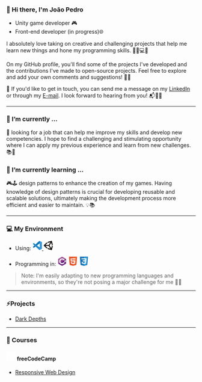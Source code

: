 ### 👋 Hi there, I'm João Pedro

- Unity game developer 🎮
- Front-end developer (in progress)🌐

 I absolutely love taking on creative and challenging projects that help me learn new things and hone my programming skills. 💪🏼💻🚀

On my GitHub profile, you'll find some of the projects I've developed and the contributions I've made to open-source projects. Feel free to explore and add your own comments and suggestions! 🙌🏼

📧 If you'd like to get in touch, you can send me a message on my [LinkedIn](https://www.linkedin.com/in/jpmunhozoliveira/) or through my [E-mail](mailto:jpmunhozoliveira@gmail.com). I look forward to hearing from you! 📬👋🏼

<hr>

### 🔭 I’m currently ...

💼 looking for a job that can help me improve my skills and develop new competencies. I hope to find a challenging and stimulating opportunity where I can apply my previous experience and learn from new challenges. 📚🌟

### 🌱 I’m currently learning ...

🎮🕹️ design patterns to enhance the creation of my games. Having knowledge of design patterns is crucial for developing reusable and scalable solutions, ultimately making the development process more efficient and easier to maintain. 💡📚

<hr>

### 💻 My Environment
- Using: <a href="#"> <img src="icons/tools/vscode/vscode-original.svg" alt="VS Code Logo" width="25" height="25"/> </a>
         <a href="#"> <img src="icons/tools/unity/unity-original.svg" alt="Unity Logo" width="25" height="25"/> </a>
         
- Programming in: <a href="#"> <img src="icons/programming/csharp/csharp-original.svg" alt="C sharp" width="25" height="25"/></a>
                  <a href="#"> <img src="icons/programming/html5/html5-original.svg" alt="Html" width="25" height="25"/></a>
                  <a href="#"> <img src="icons/programming/css3/css3-original.svg" alt="Css" width="25" height="25"/></a>
                  
>Note: I'm easily adapting to new programming languages and environments, so they're not posing a major challenge for me 📖💡

<hr>

### ⚡Projects
- [Dark Depths](https://github.com/JpMunhozOliveira/Dark-Depths/blob/main/README.md)

<hr>

### 🏫 Courses

#### <a href="#"> <img src="icons/courses/freecodecamp/fcc_primary_small.svg" alt="C sharp" width="25" height="25"/></a> freeCodeCamp
- [Responsive Web Design](https://github.com/JpMunhozOliveira/Responsive-Web-Design/blob/main/README.md)

<!--
- 🔭 I’m currently working on ...
- 🌱 I’m currently learning ...
- 👯 I’m looking to collaborate on ...
- 🤔 I’m looking for help with ...
- 💬 Ask me about ...
- 📫 How to reach me: ...
- 😄 Pronouns: ...
- ⚡ Fun fact: ...
-->
